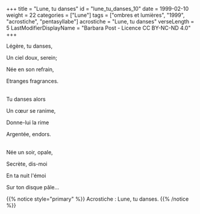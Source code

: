 +++
title = "Lune, tu danses"
id = "lune_tu_danses_10"
date = 1999-02-10
weight = 22
categories = ["Lune"]
tags = ["ombres et lumières", "1999", "acrostiche", "pentasyllabe"]
acrostiche = "Lune, tu danses"
verseLength = 5
LastModifierDisplayName = "Barbara Post - Licence CC BY-NC-ND 4.0"
+++

Légère, tu danses,

Un ciel doux, serein;

Née en son refrain,

Etranges fragrances.

 \
Tu danses alors

Un cœur se ranime,

Donne-lui la rime

Argentée, endors.

 \
Née un soir, opale,

Secrète, dis-moi

En ta nuit l'émoi

Sur ton disque pâle...

{{% notice style="primary" %}}
Acrostiche : Lune, tu danses.
{{% /notice %}}
